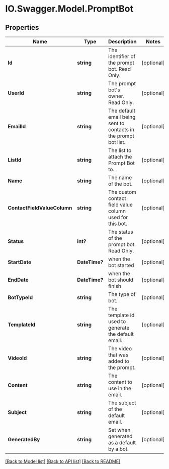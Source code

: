 # IO.Swagger.Model.PromptBot
## Properties

Name | Type | Description | Notes
------------ | ------------- | ------------- | -------------
**Id** | **string** | The identifier of the prompt bot. Read Only. | [optional] 
**UserId** | **string** | The prompt bot&#39;s owner. Read Only. | [optional] 
**EmailId** | **string** | The default email being sent to contacts in the prompt bot list. | [optional] 
**ListId** | **string** | The list to attach the Prompt Bot to. | [optional] 
**Name** | **string** | The name of the bot. | [optional] 
**ContactFieldValueColumn** | **string** | The custom contact field value column used for this bot. | [optional] 
**Status** | **int?** | The status of the prompt bot. Read Only. | [optional] 
**StartDate** | **DateTime?** | when the bot started | [optional] 
**EndDate** | **DateTime?** | when the bot should finish | [optional] 
**BotTypeId** | **string** | The type of bot. | [optional] 
**TemplateId** | **string** | The template id used to generate the default email. | [optional] 
**VideoId** | **string** | The video that was added to the prompt. | [optional] 
**Content** | **string** | The content to use in the email. | [optional] 
**Subject** | **string** | The subject of the default email. | [optional] 
**GeneratedBy** | **string** | Set when generated as a default by a bot. | [optional] 

[[Back to Model list]](../README.md#documentation-for-models) [[Back to API list]](../README.md#documentation-for-api-endpoints) [[Back to README]](../README.md)

